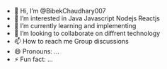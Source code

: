 - 👋 Hi, I’m @BibekChaudhary007
- 👀 I’m interested in Java Javascript Nodejs  Reactjs 
- 🌱 I’m currently learning and implementing
- 💞️ I’m looking to collaborate on diffrent technology 
- 📫 How to reach me Group discussions
- 😄 Pronouns: ...
- ⚡ Fun fact: ...

<!---
BibekChaudhary007/BibekChaudhary007 is a ✨ special ✨ repository because its `README.md` (this file) appears on your GitHub profile.
You can click the Preview link to take a look at your changes.
--->
